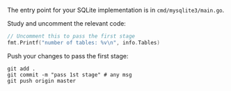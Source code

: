 The entry point for your SQLite implementation is in `cmd/mysqlite3/main.go`.

Study and uncomment the relevant code: 

```go
// Uncomment this to pass the first stage
fmt.Printf("number of tables: %v\n", info.Tables)
```

Push your changes to pass the first stage:

```
git add .
git commit -m "pass 1st stage" # any msg
git push origin master
```
